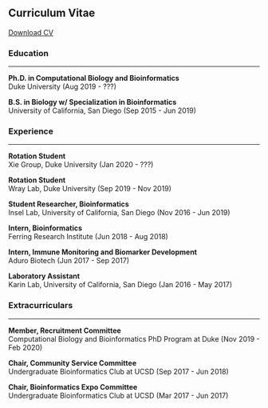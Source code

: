 ## Curriculum Vitae

[Download CV](https://kmoyung.github.io/CV_KevinMoyung.pdf)


### Education

***

**Ph.D. in Computational Biology and Bioinformatics**     
Duke University (Aug 2019 - ???)   


**B.S. in Biology w/ Specialization in Bioinformatics**     
University of California, San Diego (Sep 2015 - Jun 2019)      


### Experience

***

**Rotation Student**    
Xie Group, Duke University (Jan 2020 - ???)    

**Rotation Student**    
Wray Lab, Duke University (Sep 2019 - Nov 2019)    

**Student Researcher, Bioinformatics**     
Insel Lab, University of California, San Diego (Nov 2016 - Jun 2019)   

**Intern, Bioinformatics**     
Ferring Research Institute (Jun 2018 - Aug 2018)   

**Intern, Immune Monitoring and Biomarker Development**      
Aduro Biotech (Jun 2017 - Sep 2017)   

**Laboratory Assistant**     
Karin Lab, University of California, San Diego (Jan 2016 - May 2017)   


### Extracurriculars

***

**Member, Recruitment Committee**    
Computational Biology and Bioinformatics PhD Program at Duke (Nov 2019 - Feb 2020)   

**Chair, Community Service Committee**   
Undergraduate Bioinformatics Club at UCSD (Sep 2017 - Jun 2018)       

**Chair, Bioinformatics Expo Committee**    
Undergraduate Bioinformatics Club at UCSD (Mar 2017 - Jun 2017)     
